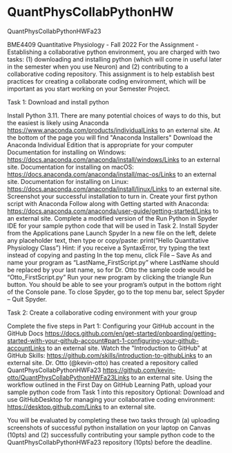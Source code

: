 # QuantPhysCollabPythonHW
QuantPhysCollabPythonHWFa23

BME4409 Quantitative Physiology - Fall 2022
For the Assignment - Establishing a collaborative python environment, you are charged with two tasks: (1) downloading and installing python (which will come in useful later in the semester when you use Neuron) and (2) contributing to a collaborative coding repository. This assignment is to help establish best practices for creating a collaborate coding environment, which will be important as you start working on your Semester Project.

Task 1: Download and install python

Install Python 3.11. There are many potential choices of ways to do this, but the easiest is likely using Anaconda
https://www.anaconda.com/products/individualLinks to an external site.
At the bottom of the page you will find "Anaconda Installers"
Download the Anaconda Individual Edition that is appropriate for your computer
Documentation for installing on Windows: https://docs.anaconda.com/anaconda/install/windows/Links to an external site.
Documentation for installing on macOS: https://docs.anaconda.com/anaconda/install/mac-os/Links to an external site.
Documentation for installing on Linux: https://docs.anaconda.com/anaconda/install/linux/Links to an external site.
Screenshot your successful installation to turn in.
Create your first python script with Anaconda
Follow along with Getting started with Anaconda: https://docs.anaconda.com/anaconda/user-guide/getting-started/Links to an external site.
Complete a modified version of the Run Python in Spyder IDE for your sample python code that will be used in Task 2.
Install Spyder from the Applications pane
Launch Spyder
In a new file on the left, delete any placeholder text, then type or copy/paste:
print(“Hello Quantitative Physiology Class”)
Hint: if you receive a SyntaxError, try typing the text instead of copying and pasting
In the top menu, click File – Save As and name your program as “LastName_FirstScript.py”
where LastName should be replaced by your last name, so for Dr. Otto the sample code would be “Otto_FirstScript.py”
Run your new program by clicking the triangle Run button.
You should be able to see your program’s output in the bottom right of the Console pane.
To close Spyder, go to the top menu bar, select Spyder – Quit Spyder.
 

Task 2: Create a collaborative coding environment with your group

Complete the five steps in Part 1: Configuring your GitHub account in the GitHub Docs 
https://docs.github.com/en/get-started/onboarding/getting-started-with-your-github-account#part-1-configuring-your-github-accountLinks to an external site.
Watch the "Introduction to GitHub" at GitHub Skills: 
https://github.com/skills/introduction-to-githubLinks to an external site.
Dr. Otto (@kevin-otto) has created a repository called QuantPhysCollabPythonHWFa23
https://github.com/kevin-otto/QuantPhysCollabPythonHWFa23Links to an external site.
Using the workflow outlined in the First Day on GitHub Learning Path, upload your sample python code from Task 1 into this repository
Optional: Download and use GitHubDesktop for managing your collaborative coding environment: https://desktop.github.com/Links to an external site.
 

You will be evaluated by completing these two tasks through (a) uploading screenshots of successful python installation on your laptop on Canvas (10pts) and (2) successfully contributing your sample python code to the QuantPhysCollabPythonHWFa23 repository (10pts) before the deadline.
